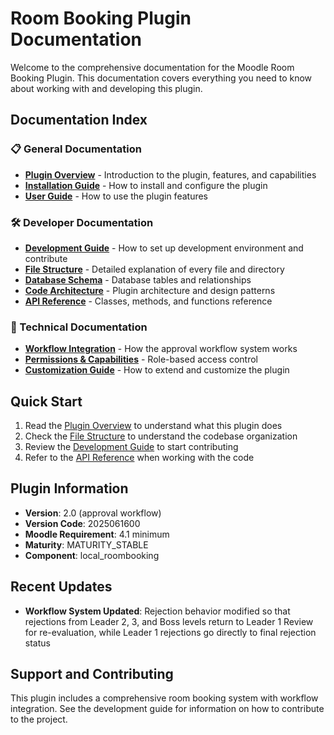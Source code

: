 # Room Booking Plugin Documentation

Welcome to the comprehensive documentation for the Moodle Room Booking Plugin. This documentation covers everything you need to know about working with and developing this plugin.

## Documentation Index

### 📋 General Documentation
- **[Plugin Overview](plugin-overview.md)** - Introduction to the plugin, features, and capabilities
- **[Installation Guide](installation.md)** - How to install and configure the plugin
- **[User Guide](user-guide.md)** - How to use the plugin features

### 🛠️ Developer Documentation
- **[Development Guide](development-guide.md)** - How to set up development environment and contribute
- **[File Structure](file-structure.md)** - Detailed explanation of every file and directory
- **[Database Schema](database-schema.md)** - Database tables and relationships
- **[Code Architecture](code-architecture.md)** - Plugin architecture and design patterns
- **[API Reference](api-reference.md)** - Classes, methods, and functions reference

### 🔧 Technical Documentation
- **[Workflow Integration](workflow-integration.md)** - How the approval workflow system works
- **[Permissions & Capabilities](permissions.md)** - Role-based access control
- **[Customization Guide](customization.md)** - How to extend and customize the plugin

## Quick Start

1. Read the [Plugin Overview](plugin-overview.md) to understand what this plugin does
2. Check the [File Structure](file-structure.md) to understand the codebase organization
3. Review the [Development Guide](development-guide.md) to start contributing
4. Refer to the [API Reference](api-reference.md) when working with the code

## Plugin Information

- **Version**: 2.0 (approval workflow)
- **Version Code**: 2025061600
- **Moodle Requirement**: 4.1 minimum
- **Maturity**: MATURITY_STABLE
- **Component**: local_roombooking

## Recent Updates

- **Workflow System Updated**: Rejection behavior modified so that rejections from Leader 2, 3, and Boss levels return to Leader 1 Review for re-evaluation, while Leader 1 rejections go directly to final rejection status

## Support and Contributing

This plugin includes a comprehensive room booking system with workflow integration. See the development guide for information on how to contribute to the project. 